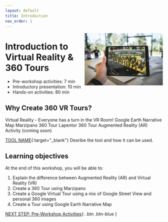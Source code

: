 ```yaml
---
layout: default
title: Introduction 
nav_order: 1
---
```

<img src="images\logo.png" alt="360 tours logo" style="float:right;width:250px;"> 

# Introduction to Virtual Reality & 360 Tours

- Pre-workshop activities: 7 min 
- Introductory presentation: 10 min
- Hands-on activities: 80 min

## Why Create 360 VR Tours?



Virtual Reality - Everyone has a turn in the VR Room!
Google Earth Narrative Map
Marzipano 360 Tour
Lapentor 360 Tour
Augmented Reality (AR) Activity (coming soon)

[TOOL NAME](https://TOOL-URL-HERE.org/){:target="_blank"} Desribe the tool and how it can be used.

## Learning objectives

At the end of this workshop, you will be able to:

1. Explain the difference between Augmented Reality (AR) and Virtual Reality (VR)
2. Create a 360 Tour using Marzipano
3. Create a Google Virtual Tour using a mix of Google Street View and personal 360 images
4. Create a Tour using Google Earth Narrative Map

[NEXT STEP: Pre-Workshop Activities](pre-workshop.html){: .btn .btn-blue }
